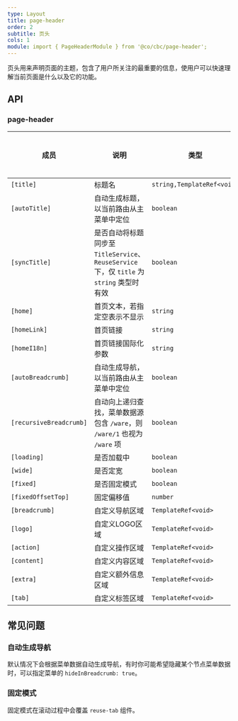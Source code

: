 ```yaml
---
type: Layout
title: page-header
order: 2
subtitle: 页头
cols: 1
module: import { PageHeaderModule } from '@co/cbc/page-header';
---
```


页头用来声明页面的主题，包含了用户所关注的最重要的信息，使用户可以快速理解当前页面是什么以及它的功能。

## API

### page-header

| 成员 | 说明 | 类型 | 默认值 | 全局配置 |
|----|----|----|-----|------|
| `[title]` | 标题名 | `string,TemplateRef<void>` | - | ✅ |
| `[autoTitle]` | 自动生成标题，以当前路由从主菜单中定位 | `boolean` | `true` | ✅ |
| `[syncTitle]` | 是否自动将标题同步至 `TitleService`、`ReuseService` 下，仅 `title` 为 `string` 类型时有效 | `boolean` | `true` | ✅ |
| `[home]` | 首页文本，若指定空表示不显示 | `string` | `首页` | ✅ |
| `[homeLink]` | 首页链接 | `string` | `/` | ✅ |
| `[homeI18n]` | 首页链接国际化参数 | `string` | - | ✅ |
| `[autoBreadcrumb]` | 自动生成导航，以当前路由从主菜单中定位 | `boolean` | `true` | ✅ |
| `[recursiveBreadcrumb]` | 自动向上递归查找，菜单数据源包含 `/ware`，则 `/ware/1` 也视为 `/ware` 项 | `boolean` | `false` | ✅ |
| `[loading]` | 是否加载中 | `boolean` | `false` | - |
| `[wide]` | 是否定宽 | `boolean` | `false` | - |
| `[fixed]` | 是否固定模式 | `boolean` | `false` | ✅ |
| `[fixedOffsetTop]` | 固定偏移值 | `number` | `64` | ✅ |
| `[breadcrumb]` | 自定义导航区域 | `TemplateRef<void>` | - | - |
| `[logo]` | 自定义LOGO区域 | `TemplateRef<void>` | - | - |
| `[action]` | 自定义操作区域 | `TemplateRef<void>` | - | - |
| `[content]` | 自定义内容区域 | `TemplateRef<void>` | - | - |
| `[extra]` | 自定义额外信息区域 | `TemplateRef<void>` | - | - |
| `[tab]` | 自定义标签区域 | `TemplateRef<void>` | - | - |

## 常见问题

### 自动生成导航

默认情况下会根据菜单数据自动生成导航，有时你可能希望隐藏某个节点菜单数据时，可以指定菜单的 `hideInBreadcrumb: true`。

### 固定模式

固定模式在滚动过程中会覆盖 `reuse-tab` 组件。

